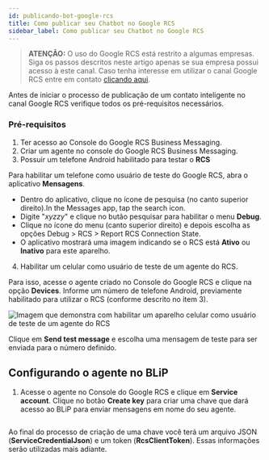 ```yaml
---
id: publicando-bot-google-rcs
title: Como publicar seu Chatbot no Google RCS
sidebar_label: Como publicar seu Chatbot no Google RCS
---
```


> **ATENÇÃO:** O uso do Google RCS está restrito a algumas empresas. Siga os passos descritos neste artigo apenas se sua empresa possui acesso à este canal. Caso tenha interesse em utilizar o canal Google RCS entre em contato [clicando aqui](mailto:community@take.net).

Antes de iniciar o processo de publicação de um contato inteligente no canal Google RCS verifique todos os pré-requisitos necessários.

### Pré-requisitos

1. Ter acesso ao Console do Google RCS Business Messaging.
2. Criar um agente no console do Google RCS Business Messaging.
3. Possuir um telefone Android habilitado para testar o **RCS**

Para habilitar um telefone como usuário de teste do Google RCS, abra o aplicativo **Mensagens**.

* Dentro do aplicativo, clique no ícone de pesquisa (no canto superior direito).In the Messages app, tap the search icon.
* Digite "*xyzzy*" e clique no butão pesquisar para habilitar o menu **Debug**.
* Clique no ícone do menu (canto superior direito) e depois escolha as opções Debug > RCS > Report RCS Connection State.
* O aplicativo mostrará uma imagem indicando se o RCS está **Ativo** ou **Inativo** para este aparelho.

4. Habilitar um celular como usuário de teste de um agente do RCS.

Para isso, acesse o agente criado no Console do Google RCS e clique na opção **Devices**.
Informe um número de telefone Android, previamente habilitado para utilizar o RCS (conforme descrito no item 3).

![Imagem que demonstra com habilitar um aparelho celular como usuário de teste de um agente do RCS]()

Clique em **Send test message** e escolha uma mensagem de teste para ser enviada para o número definido.

## Configurando o agente no BLiP

1. Acesse o agente no Console do Google RCS e clique em **Service account**. Clique no botão **Create key** para criar uma chave que dará acesso ao BLiP para enviar mensagens em nome do seu agente.

![]()

Ao final do processo de criação de uma chave você terá um arquivo JSON (**ServiceCredentialJson**) e um token (**RcsClientToken**). Essas informações serão utilizadas mais adiante.

![]()
